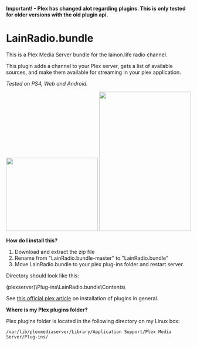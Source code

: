 **Important! - Plex has changed alot regarding plugins. This is only tested for older versions with the old plugin api.**

# LainRadio.bundle

This is a Plex Media Server bundle for the lainon.life radio channel.

This plugin adds a channel to your Plex server, gets a list of available sources, and make them available for streaming in your plex application.

_Tested on PS4, Web and Android._

<img src="http://god.e-grotto.faith/downloads/channels.png" width="250px" height="200px">
<img src="http://god.e-grotto.faith/downloads/channels2.png" width="250px" height="380px">


**How do I install this?**

1. Download and extract the zip file
2. Rename from "LainRadio.bundle-master" to "LainRadio.bundle"
2. Move LainRadio.bundle to your plex plug-ins folder and restart server.

Directory should look like this:

(plexserver)\Plug-ins\LainRadio.bundle\Contents\

See [this official plex article](https://support.plex.tv/hc/en-us/articles/201187656-How-do-I-manually-install-a-channel-) on installation of plugins in general.


**Where is my Plex plugins folder?**

Plex plugins folder is located in the following directory on my Linux box:

    /var/lib/plexmediaserver/Library/Application Support/Plex Media Server/Plug-ins/
